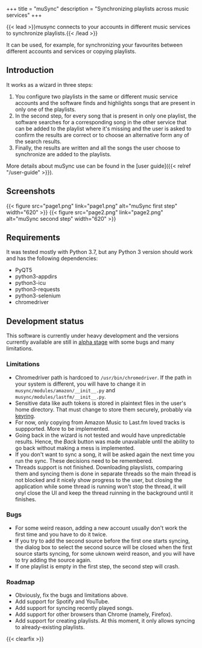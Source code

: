 +++
title = "muSync"
description = "Synchronizing playlists across music services"
+++

{{< lead >}}musync connects to your accounts in different music services to synchronize playlists.{{< /lead >}}

It can be used, for example, for synchronizing your favourites between different accounts and services or copying playlists.

## Introduction

It works as a wizard in three steps:

1. You configure two playlists in the same or different music service accounts and the software finds and highlights songs that are present in only one of the playlists.  
2. In the second step, for every song that is present in only one playlist, the software searches for a corresponding song in the other service that can be added to the playlist where it's missing and the user is asked to confirm the results are correct or to choose an alternative form any of the search results.  
3. Finally, the results are written and all the songs the user choose to synchronize are added to the playlists.

More details about muSync use can be found in the [user guide]({{< relref "/user-guide" >}}).

## Screenshots

{{< figure src="page1.png" link="page1.png" alt="muSync first step" width="620" >}}
{{< figure src="page2.png" link="page2.png" alt="muSync second step" width="620" >}}

## Requirements

It was tested mostly with Python 3.7, but any Python 3 version should work and has the following dependencies:

* PyQT5
* python3-appdirs
* python3-icu
* python3-requests
* python3-selenium
* chromedriver

## Development status

This software is currently under heavy development and the versions currently available are still in [alpha stage](https://en.wikipedia.org/wiki/Software_release_life_cycle#Alpha) with some bugs and many limitations.

### Limitations

* Chromedriver path is hardcoed to `/usr/bin/chromedriver`. If the path in your system is different, you will have to change it in `musync/modules/amazon/__init__.py` and `musync/modules/lastfm/__init__.py`.
* Sensitive data like auth tokens is stored in plaintext files in the user's home directory. That must change to store them securely, probably via [keyring](https://github.com/jaraco/keyring).
* For now, only copying from Amazon Music to Last.fm loved tracks is suppported. More to be implemented.
* Going back in the wizard is not tested and would have unpredictable results. Hence, the _Back_ button was made unavailable until the ability to go back without making a mess is implemented.
* If you don't want to sync a song, it will be asked again the next time you run the sync. These decisions need to be remembered.
* Threads support is not finished. Downloading playslists, comparing them and syncing them is done in separate threads so the main thread is not blocked and it nicely show progress to the user, but closing the application while some thread is running won't stop the thread, it will onyl close the UI and keep the thread ruinning in the background until it finishes.

### Bugs

* For some weird reason, adding a new account usually don't work the first time and you have to do it twice.
* If you try to add the second source before the first one starts syncing, the dialog box to select the second source will be closed when the first source starts syncing, for some uknown weird reason, and you will have to try adding the source again.
* If one playlist is empty in the first step, the second step will crash.

### Roadmap

* Obviously, fix the bugs and limitations above.
* Add support for Spotify and YouTube.
* Add support for syncing recently played songs.
* Add support for other browsers than Chrome (namely, Firefox).
* Add support for creating playlists. At this moment, it only allows syncing to already-existing playlists.

{{< clearfix >}}

